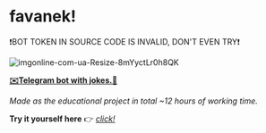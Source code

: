 # favanek!

❗BOT TOKEN IN SOURCE CODE IS INVALID, DON'T EVEN TRY❗

![imgonline-com-ua-Resize-8mYyctLr0h8QK](https://user-images.githubusercontent.com/96371541/230458217-92ea3746-457c-4d54-a36e-e2acdaa03118.png)

<b><u>✉️Telegram bot with jokes.🤖</u></b>

<i>Made as the educational project in total ~12 hours of working time.</i>

<b>Try it yourself here</b> 👉 [*click!*](https://t.me/favanek_bot)